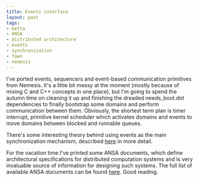 ```yaml
--- 
title: Events interface
layout: post
tags: 
- metta
- ANSA
- distributed architecture
- events
- synchronization
- fawn
- nemesis
---
```

I've ported events, sequencers and event-based communication primitives from
Nemesis. It's a little bit messy at the moment (mostly because of mixing C and
C++ concepts in one place), but I'm going to spend the autumn time on cleaning
it up and finishing the dreaded needs_boot.dot dependencies to finally
bootstrap some domains and perform communication between them. Obviously, the
shortest term plan is timer interrupt, primitive kernel scheduler which
activates domains and events to move domains between blocked and runnable
queues.

There's some interesting theory behind using events as the main
synchronization mechanism, described
[here](http://research.microsoft.com/pubs/72910/UCAM-CL-TR-361.pdf) in more
detail.

For the vacation time I've printed some ANSA documents, which define
architectural specifications for distributed computation systems and is very
invaluable source of information for designing such systems. The full list of
available ANSA documents can be found
[here](http://www.ansa.co.uk/ANSATech/ANSAhtml/). Good reading.
